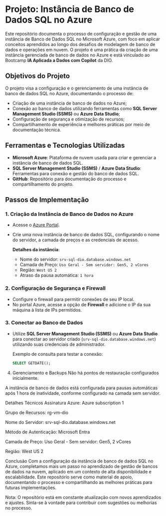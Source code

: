 # Projeto: Instância de Banco de Dados SQL no Azure

Este repositório documenta o processo de configuração e gestão de uma instância de Banco de Dados SQL no Microsoft Azure, com foco em aplicar conceitos aprendidos ao longo dos desafios de modelagem de banco de dados e operações em nuvem. O projeto é uma prática da criação de uma instância gerenciada de banco de dados no Azure e está vinculado ao Bootcamp **IA Aplicada a Dados com Copilot** da DIO.

## Objetivos do Projeto

O projeto visa a configuração e o gerenciamento de uma instância de banco de dados SQL no Azure, documentando o processo de:

- Criação de uma instância de banco de dados no Azure;
- Conexão ao banco de dados utilizando ferramentas como **SQL Server Management Studio (SSMS)** ou **Azure Data Studio**;
- Configuração de segurança e otimização de recursos;
- Compartilhamento de experiência e melhores práticas por meio de documentação técnica.

## Ferramentas e Tecnologias Utilizadas

- **Microsoft Azure**: Plataforma de nuvem usada para criar e gerenciar a instância de banco de dados SQL.
- **SQL Server Management Studio (SSMS)** / **Azure Data Studio**: Ferramentas para conexão e gestão do banco de dados SQL.
- **GitHub**: Repositório para documentação do processo e compartilhamento do projeto.

## Passos de Implementação

### 1. **Criação da Instância de Banco de Dados no Azure**

- Acesse o [Azure Portal](https://portal.azure.com/).

- Crie uma nova instância de banco de dados SQL, configurando o nome do servidor, a camada de preços e as credenciais de acesso.

  **Detalhes da instância**:

  - Nome do servidor: `srv-sql-dio.database.windows.net`
  - Camada de Preço: `Uso Geral - Sem servidor: Gen5, 2 vCores`
  - Região: `West US 2`
  - Atraso da pausa automática: `1 hora`

### 2. **Configuração de Segurança e Firewall**

- Configure o firewall para permitir conexões de seu IP local.
- No portal Azure, acesse a opção de **Firewall** e adicione o IP da sua máquina à lista de IPs permitidos.

### 3. **Conectar ao Banco de Dados**

- Utilize **SQL Server Management Studio (SSMS)** ou **Azure Data Studio** para conectar ao servidor criado (`srv-sql-dio.database.windows.net`) utilizando suas credenciais de administrador.

  Exemplo de consulta para testar a conexão:

  ```sql
  SELECT GETDATE();
  ```

4. Gerenciamento e Backups
   Não há pontos de restauração configurados inicialmente.

A instância de banco de dados está configurada para pausas automáticas após 1 hora de inatividade, conforme configurado na camada sem servidor.

Detalhes Técnicos
Assinatura Azure: Azure subscription 1

Grupo de Recursos: rg-vm-dio

Nome do Servidor: srv-sql-dio.database.windows.net

Método de Autenticação: Microsoft Entra

Camada de Preço: Uso Geral - Sem servidor: Gen5, 2 vCores

Região: West US 2

Conclusão
Com a configuração da instância de banco de dados SQL no Azure, completamos mais um passo no aprendizado de gestão de bancos de dados na nuvem, aplicado em um contexto de alta disponibilidade e escalabilidade. Este repositório serve como material de apoio, documentando o processo e compartilhando as melhores práticas para futuras implementações.


Nota: O repositório está em constante atualização com novos aprendizados e ajustes. Sinta-se à vontade para contribuir com sugestões ou melhorias no processo.

